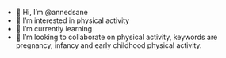 - 👋 Hi, I’m @annedsane
- 👀 I’m interested in physical activity
- 🌱 I’m currently learning 
- 💞️ I’m looking to collaborate on physical activity, keywords are pregnancy, infancy and early childhood physical activity.
